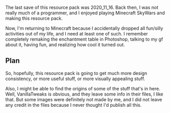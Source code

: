 The last save of this resource pack was 2020_11_16. Back then, I was not really much of a programmer, and I enjoyed playing Minecraft SkyWars and making this resource pack.

Now, I'm returning to Minecraft because I accidentally dropped all fun/silly activities out of my life, and I need at least one of such. I remember completely remaking the enchantment table in Photoshop, talking to my gf about it, having fun, and realizing how cool it turned out.

## Plan

So, hopefully, this resource pack is going to get much more design consistency, or more useful stuff, or more visually appealing stuff.

Also, I might be able to find the origins of some of the stuff that's in here. Well, VanillaTweaks is obvious, and they leave some info in their files, I like that. But some images were definitely not made by me, and I did not leave any credit in the files because I never thought I'd publish all this.
